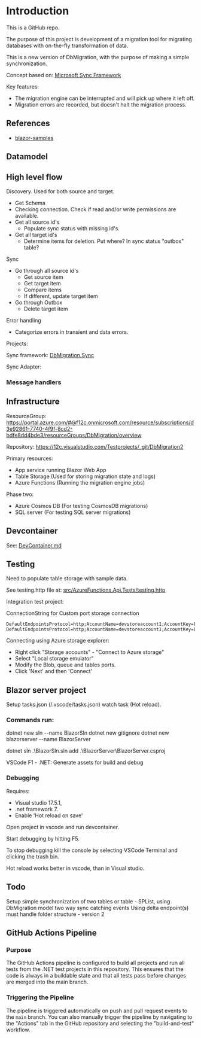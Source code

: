# Introduction 

This is a GitHub repo. 

The purpose of this project is development of a migration tool for migrating databases with on-the-fly transformation of data. 

This is a new version of DbMigration, with the purpose of making a simple synchronization. 

Concept based on: [Microsoft Sync Framework](Documentation/MicrosoftSyncFramework.md)

Key features: 
- The migration engine can be interrupted and will pick up where it left off.
- Migration errors are recorded, but doesn't halt the migration process.

## References

- [blazor-samples](https://github.com/dotnet/blazor-samples)

## Datamodel

## High level flow

Discovery. Used for both source and target. 
- Get Schema
- Checking connection. Check if read and/or write permissions are available. 
- Get all source id's
    - Populate sync status with missing id's.
- Get all target id's
    - Determine items for deletion. Put where? In sync status "outbox" table?

Sync
- Go through all source id's
    - Get source item
    - Get target item
    - Compare items
    - If different, update target item
- Go through Outbox
    - Delete target item

Error handling
- Categorize errors in transient and data errors. 


Projects: 

Sync framework: [DbMigration.Sync](src/DbMigration.Sync/README.md)

Sync Adapter: 

### Message handlers

## Infrastructure

ResourceGroup: 
https://portal.azure.com/#@f12c.onmicrosoft.com/resource/subscriptions/d3e92861-7740-4f9f-8cd2-bdfe8dd4bde3/resourceGroups/DbMigration/overview

Repository:
https://12c.visualstudio.com/Testprojects/_git/DbMigration2


Primary resources:
- App service running Blazor Web App
- Table Storage (Used for storing migration state and logs)
- Azure Functions (Running the migration engine jobs)

Phase two:
- Azure Cosmos DB (For testing CosmosDB migrations)
- SQL server (For  testing SQL server migrations)


## Devcontainer

See: [DevContainer.md](.devcontainer/DevContainer.md)


## Testing

Need to populate table storage with sample data.

See testing.http file at: [src/AzureFunctions.Api.Tests/testing.http](src/AzureFunctions.Api.Tests/testing.http)

Integration test project:

ConnectionString for Custom port storage connection
```
DefaultEndpointsProtocol=http;AccountName=devstoreaccount1;AccountKey=Eby8vdM02xNOcqFlqUwJPLlmEtlCDXJ1OUzFT50uSRZ6IFsuFq2UVErCz4I6tq/K1SZFPTOtr/KBHBeksoGMGw==;BlobEndpoint=http://127.0.0.1:10100/devstoreaccount1;QueueEndpoint=http://127.0.0.1:10101/devstoreaccount1;TableEndpoint=http://127.0.0.1:10102/devstoreaccount1;
DefaultEndpointsProtocol=http;AccountName=devstoreaccount1;AccountKey=Eby8vdM02xNOcqFlqUwJPLlmEtlCDXJ1OUzFT50uSRZ6IFsuFq2UVErCz4I6tq/K1SZFPTOtr/KBHBeksoGMGw==;BlobEndpoint=http://127.0.0.1:10200/devstoreaccount1;QueueEndpoint=http://127.0.0.1:10201/devstoreaccount1;TableEndpoint=http://127.0.0.1:10202/devstoreaccount1;
```

Connecting using Azure storage explorer: 

- Right click "Storage accounts" - "Connect to Azure storage"
- Select "Local storage emulator"
- Modify the Blob, queue and tables ports. 
- Click 'Next' and then 'Connect'


## Blazor server project

Setup tasks.json (/.vscode/tasks.json) watch task (Hot reload). 

### Commands run:

dotnet new sln --name BlazorSln
dotnet new gitignore
dotnet new blazorserver --name BlazorServer

dotnet sln .\BlazorSln.sln add .\BlazorServer\BlazorServer.csproj

VSCode F1 - .NET: Generate assets for build and debug

### Debugging

Requires: 
- Visual studio 17.5.1, 
- .net framework 7. 
- Enable 'Hot reload on save'

Open project in vscode and run devcontainer. 

Start debugging by hitting F5. 

To stop debugging kill the console by selecting VSCode Terminal and clicking the trash bin. 

Hot reload works better in vscode, than in Visual studio. 


## Todo

Setup simple synchronization of two tables or  table - SPList, using DbMigration model
    two way sync
    catching events
    Using delta endpoint(s)
    must handle folder structure - version 2

## GitHub Actions Pipeline

### Purpose

The GitHub Actions pipeline is configured to build all projects and run all tests from the .NET test projects in this repository. This ensures that the code is always in a buildable state and that all tests pass before changes are merged into the main branch.

### Triggering the Pipeline

The pipeline is triggered automatically on push and pull request events to the `main` branch. You can also manually trigger the pipeline by navigating to the "Actions" tab in the GitHub repository and selecting the "build-and-test" workflow.
